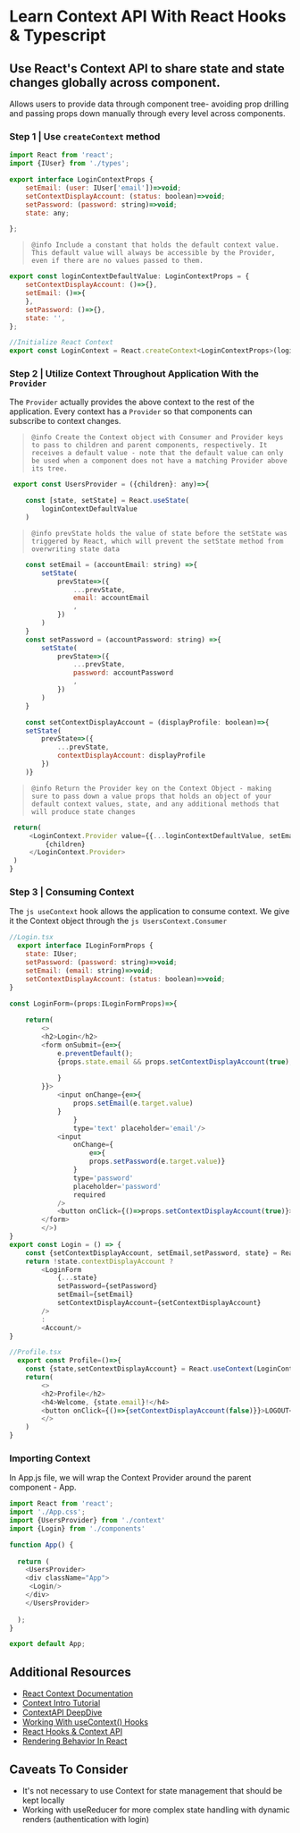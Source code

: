 # Learn Context API With React Hooks & Typescript 
## Use React's Context API to share state and state changes globally across component.
Allows users to provide data through component tree- avoiding prop drilling and passing props down manually through every level across components. 

### Step 1 | Use ``` createContext ``` method 
```js
import React from 'react';
import {IUser} from './types';

export interface LoginContextProps {
    setEmail: (user: IUser['email'])=>void; 
    setContextDisplayAccount: (status: boolean)=>void;
    setPassword: (password: string)=>void;
    state: any;

};

```
>```@info Include a constant that holds the default context value. This default value will always be accessible by the Provider, even if there are no values passed to them.```
```js
export const loginContextDefaultValue: LoginContextProps = { 
    setContextDisplayAccount: ()=>{},
    setEmail: ()=>{
    },
    setPassword: ()=>{},
    state: '',
};

//Initialize React Context
export const LoginContext = React.createContext<LoginContextProps>(loginContextDefaultValue)

```
### Step 2 | Utilize Context Throughout Application With the ```Provider```
The ```Provider``` actually provides the above context to the rest of the application. Every context has a ```Provider``` so that components can subscribe to context changes. 

>```@info Create the Context object with Consumer and Provider keys to pass to children and parent components, respectively. It receives a default value - note that the default value can only be used when a component does not have a matching Provider above its tree.```
```js
 export const UsersProvider = ({children}: any)=>{

    const [state, setState] = React.useState(
        loginContextDefaultValue
    )
```
>```@info prevState holds the value of state before the setState was triggered by React, which will prevent the setState method from overwriting state data ```
```js
    const setEmail = (accountEmail: string) =>{
        setState(
            prevState=>({
                ...prevState,
                email: accountEmail
                ,
            })
        )
    }
    const setPassword = (accountPassword: string) =>{
        setState(
            prevState=>({
                ...prevState,
                password: accountPassword
                ,
            })
        )
    }

    const setContextDisplayAccount = (displayProfile: boolean)=>{
    setState(
        prevState=>({
            ...prevState,
            contextDisplayAccount: displayProfile
        })
    )}
   ```
   >```@info Return the Provider key on the Context Object - making sure to pass down a value props that holds an object of your default context values, state, and any additional methods that will produce state changes ```
   ```js
    return(
        <LoginContext.Provider value={{...loginContextDefaultValue, setEmail, setContextDisplayAccount, setPassword, state}}>
            {children}
        </LoginContext.Provider>
    )
}
  
```
### Step 3 | Consuming Context
The ```js useContext``` hook allows the application to consume context. We give it the Context object through the  ```js UsersContext.Consumer```
```js 
//Login.tsx
  export interface ILoginFormProps {
    state: IUser;
    setPassword: (password: string)=>void;
    setEmail: (email: string)=>void;
    setContextDisplayAccount: (status: boolean)=>void;
}
```
```js 
const LoginForm=(props:ILoginFormProps)=>{
   
    return(
        <>
        <h2>Login</h2>
        <form onSubmit={e=>{
            e.preventDefault();
            {props.state.email && props.setContextDisplayAccount(true);
              
            }
        }}>
            <input onChange={e=>{
                props.setEmail(e.target.value)
            }
                }
                type='text' placeholder='email'/>
            <input  
                onChange={
                    e=>{
                    props.setPassword(e.target.value)}
                }
                type='password' 
                placeholder='password'
                required
            />
            <button onClick={()=>props.setContextDisplayAccount(true)}>LOGIN</button>
        </form>
        </>)
}
export const Login = () => {
    const {setContextDisplayAccount, setEmail,setPassword, state} = React.useContext(LoginContext)
    return !state.contextDisplayAccount ? 
        <LoginForm 
            {...state} 
            setPassword={setPassword} 
            setEmail={setEmail} 
            setContextDisplayAccount={setContextDisplayAccount}
        /> 
        :
        <Account/>
}
```
```js
//Profile.tsx
  export const Profile=()=>{
    const {state,setContextDisplayAccount} = React.useContext(LoginContext)
    return(
        <>
        <h2>Profile</h2>
        <h4>Welcome, {state.email}!</h4>
        <button onClick={()=>{setContextDisplayAccount(false)}}>LOGOUT</button>
        </>
    )
}
```
### Importing Context
In App.js file, we will wrap the Context Provider around the parent component - App. 
```js
import React from 'react';
import './App.css';
import {UsersProvider} from './context'
import {Login} from './components'

function App() {
  
  return (
    <UsersProvider>
    <div className="App">
     <Login/>
    </div>
    </UsersProvider>
   
  );
}

export default App;

```

## Additional Resources 
* [React Context Documentation](https://reactjs.org/docs/context.html)
* [Context Intro Tutorial](https://www.smashingmagazine.com/2020/01/introduction-react-context-api/)
* [ContextAPI DeepDive](https://blog.logrocket.com/a-deep-dive-into-react-context-api/)
* [Working With useContext() Hooks](https://betterprogramming.pub/how-to-use-reacts-context-api-and-usecontext-hooks-effectively-ed98ad9343b6)
* [React Hooks & Context API](https://www.sitepoint.com/replace-redux-react-hooks-context-api/)
* [Rendering Behavior In React](https://blog.isquaredsoftware.com/2020/05/blogged-answers-a-mostly-complete-guide-to-react-rendering-behavior/#context-and-rendering-behavior)

## Caveats To Consider 
* It's not necessary to use Context for state management that should be kept locally 
*  Working with useReducer for more complex state handling with dynamic renders (authentication with login)
